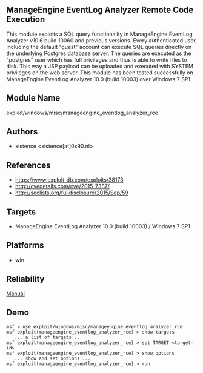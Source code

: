## ManageEngine EventLog Analyzer Remote Code Execution

This module exploits a SQL query functionality in 
ManageEngine EventLog Analyzer v10.6 build 10060 and 
previous versions. Every authenticated user, including the 
default "guest" account can execute SQL queries directly on 
the underlying Postgres database server. The queries are 
executed as the "postgres" user which has full privileges 
and thus is able to write files to disk. This way a JSP 
payload can be uploaded and executed with SYSTEM privileges 
on the web server. This module has been tested successfully 
on ManageEngine EventLog Analyzer 10.0 (build 10003) over 
Windows 7 SP1.


## Module Name
exploit/windows/misc/manageengine_eventlog_analyzer_rce

## Authors
* xistence <xistence[at]0x90.nl>


## References
* https://www.exploit-db.com/exploits/38173
* http://cvedetails.com/cve/2015-7387/
* http://seclists.org/fulldisclosure/2015/Sep/59



## Targets
* ManageEngine EventLog Analyzer 10.0 (build 10003) / Windows 7 SP1


## Platforms
* win

## Reliability
[Manual](https://github.com/rapid7/metasploit-framework/wiki/Exploit-Ranking)

## Demo

```
msf > use exploit/windows/misc/manageengine_eventlog_analyzer_rce
msf exploit(manageengine_eventlog_analyzer_rce) > show targets
   ... a list of targets ...
msf exploit(manageengine_eventlog_analyzer_rce) > set TARGET <target-id>
msf exploit(manageengine_eventlog_analyzer_rce) > show options
   ... show and set options ...
msf exploit(manageengine_eventlog_analyzer_rce) > run
```
    
    